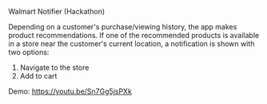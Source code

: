 Walmart Notifier (Hackathon)

Depending on a customer's purchase/viewing history, the app makes product recommendations. If one of the recommended products is available in a store near the customer's current location, a notification is shown with two options:

1. Navigate to the store
2. Add to cart

Demo: https://youtu.be/Sn7Gg5jsPXk